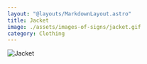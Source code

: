 ```yaml
---
layout: "@layouts/MarkdownLayout.astro"
title: Jacket
image: ./assets/images-of-signs/jacket.gif
category: Clothing
---
```


![Jacket](@signs/jacket.gif)
